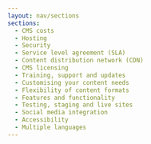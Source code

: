 ```yaml
---
layout: nav/sections
sections:
  - CMS costs
  - Hosting
  - Security
  - Service level agreement (SLA)
  - Content distribution network (CDN)
  - CMS licensing
  - Training, support and updates
  - Customising your content needs
  - Flexibility of content formats
  - Features and functionality
  - Testing, staging and live sites
  - Social media integration
  - Accessibility
  - Multiple languages
---
```

